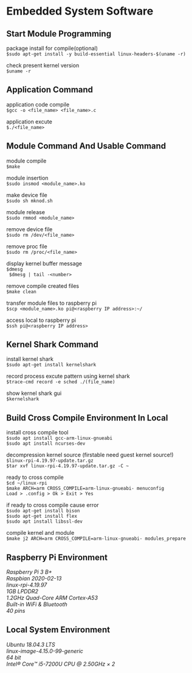# Embedded System Software

## Start Module Programming <br>
package install for compile(optional) <br>
``` $sudo apt-get install -y build-essential linux-headers-$(uname -r) ``` <br>

check present kernel version <br>
``` $uname -r ``` <br>

## Application Command <br>
application code compile <br>
``` $gcc -o <file_name> <file_name>.c ``` <br>

application excute <br>
``` $./<file_name> ``` <br>

## Module Command And Usable Command<br>
module compile <br>
``` $make ``` <br>

module insertion <br>
``` $sudo insmod <module_name>.ko ``` <br>

make device file <br>
``` $sudo sh mknod.sh ``` <br>

module release <br>
``` $sudo rmmod <module_name> ``` <br>

remove device file <br>
``` $sudo rm /dev/<file_name> ``` <br>

remove proc file <br>
``` $sudo rm /proc/<file_name> ``` <br>

display kernel buffer message <br>
``` $dmesg ``` <br>
``` $dmesg | tail -<number>``` <br>

remove compile created files <br>
``` $make clean ``` <br>

transfer module files to raspberry pi <br>
``` $scp <module_name>.ko pi@<raspberry IP address>:~/ ``` <br>

access local to raspberry pi <br>
``` $ssh pi@<raspberry IP address> ``` <br>

## Kernel Shark Command <br>
install kernel shark <br>
``` $sudo apt-get install kernelshark ``` <br>

record process excute pattern using kernel shark <br>
``` $trace-cmd record -e sched ./(file_name) ``` <br>

show kernel shark gui<br>
``` $kernelshark ``` <br>

## Build Cross Compile Environment In Local <br>
install cross compile tool <br>
``` $sudo apt install gcc-arm-linux-gnueabi ``` <br>
``` $sudo apt install ncurses-dev ``` <br>

decompression kernel source (firstable need guest kernel source!) <br>
``` $linux-rpi-4.19.97-update.tar.gz ``` <br>
``` $tar xvf linux-rpi-4.19.97-update.tar.gz -C ~ ``` <br>

ready to cross compile <br>
``` $cd ~/linux-rpi ``` <br>
``` $make ARCH=arm CROSS_COMPILE=arm-linux-gnueabi- menuconfig ``` <br>
``` Load > .config > Ok > Exit > Yes ``` <br>

if ready to cross compile cause error <br>
``` $sudo apt-get install bison ``` <br>
``` $sudo apt-get install flex ``` <br>
``` $sudo apt install libssl-dev ``` <br>

compile kernel and module <br>
``` $make j2 ARCH=arm CROSS_COMPILE=arm-linux-gnueabi- modules_prepare ``` <br>

## Raspberry Pi Environment <br>
*Raspberry Pi 3 B+* <br>
*Raspbian 2020-02-13* <br>
*linux-rpi-4.19.97* <br>
*1GB LPDDR2* <br>
*1.2GHz Quad-Core ARM Cortex-A53* <br>
*Built-in WiFi & Bluetooth* <br>
*40 pins* <br>

## Local System Environment <br>
*Ubuntu 18.04.3 LTS* <br>
*linux-image-4.15.0-99-generic* <br>
*64 bit* <br>
*Intel® Core™ i5-7200U CPU @ 2.50GHz × 2* <br>

